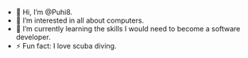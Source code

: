 - 👋 Hi, I’m @Puhi8.
- 👀 I’m interested in all about computers.
- 🌱 I’m currently learning the skills I would need to become a software developer.
- ⚡ Fun fact: I love scuba diving.
